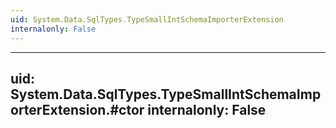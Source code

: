 ```yaml
---
uid: System.Data.SqlTypes.TypeSmallIntSchemaImporterExtension
internalonly: False
---
```


---
uid: System.Data.SqlTypes.TypeSmallIntSchemaImporterExtension.#ctor
internalonly: False
---
